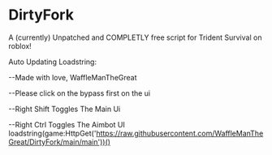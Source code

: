 # DirtyFork
A (currently) Unpatched and COMPLETLY free script for Trident Survival on roblox!

Auto Updating Loadstring: 




--Made with love, WaffleManTheGreat

--Please click on the bypass first on the ui

--Right Shift Toggles The Main Ui

--Right Ctrl Toggles The Aimbot UI
loadstring(game:HttpGet('https://raw.githubusercontent.com/WaffleManTheGreat/DirtyFork/main/main'))()
